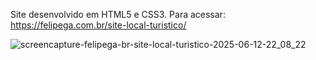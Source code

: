Site desenvolvido em HTML5 e CSS3.
Para acessar: https://felipega.com.br/site-local-turistico/

![screencapture-felipega-br-site-local-turistico-2025-06-12-22_08_22](https://github.com/user-attachments/assets/33918f74-d131-4470-9967-3adfa1b13ffe)

